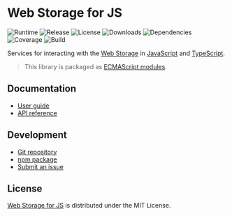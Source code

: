 # Web Storage for JS
![Runtime](https://img.shields.io/node/v/@cedx/webstorage.svg) ![Release](https://img.shields.io/npm/v/@cedx/webstorage.svg) ![License](https://img.shields.io/npm/l/@cedx/webstorage.svg) ![Downloads](https://img.shields.io/npm/dt/@cedx/webstorage.svg) ![Dependencies](https://david-dm.org/cedx/webstorage.js.svg) ![Coverage](https://coveralls.io/repos/github/cedx/webstorage.js/badge.svg) ![Build](https://github.com/cedx/webstorage.js/workflows/build/badge.svg)

Services for interacting with the [Web Storage](https://developer.mozilla.org/en-US/docs/Web/API/Storage) in [JavaScript](https://developer.mozilla.org/en-US/docs/Web/JavaScript) and [TypeScript](https://www.typescriptlang.org).

> This library is packaged as [ECMAScript modules](https://nodejs.org/api/esm.html).

## Documentation
- [User guide](https://dev.belin.io/webstorage.js)
- [API reference](https://dev.belin.io/webstorage.js/api)

## Development
- [Git repository](https://github.com/cedx/webstorage.js)
- [npm package](https://www.npmjs.com/package/@cedx/webstorage)
- [Submit an issue](https://github.com/cedx/webstorage.js/issues)

## License
[Web Storage for JS](https://dev.belin.io/webstorage.js) is distributed under the MIT License.
